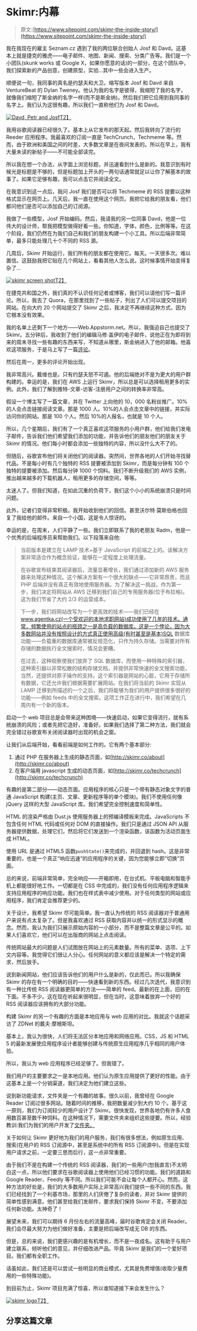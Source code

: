 # Skimr:内幕

> 原文:[https://www.sitepoint.com/skimr-the-inside-story/](https://www.sitepoint.com/skimr-the-inside-story/)

我在我现在的雇主 Seznam.cz 遇到了我的两位联合创始人 Josf 和 Davd。这基本上就是捷克的雅虎——电子邮件、地图、新闻、搜索、分类广告等。我们是一个小团队(skunk works 或 Google X，如果你愿意的话)的一部分，在这个团队中，我们探索新的产品创意，创建原型，实验…其中一些会进入生产。

顺便说一句，我同事的真名是约瑟夫和大卫。缩写版本 Josf 和 Davd 来自 VentureBeat 的 Dylan Tweney。他认为我的名字是彼得，我缩短了我的名字，就像我们缩短了斯金纳的名字一样(而不是斯金纳)。然后我们把它应用到我同事的名字上。我们认为这很有趣，所以我们一直称他们为 Josf 和 Davd。

[![Davd, Petr and Josf](../Images/4f0775946e6e1a9ae66570bc93423f58.png)T2】](http://www.skimr.co)

我用谷歌阅读器已经很久了。基本上从它发布的那天起。然后我转向了流行的 Reeder 应用程序。我最喜欢的订阅一直是 TechCrunch，Techmeme 等。然而，由于欧洲和美国之间的时差，大多数文章是在夜间发表的。所以在早上，我有大量未读的新帖子——不可能全部读完。

所以我在想一个办法，从字面上浏览标题，并迅速看到什么是新的。我意识到有时候光是标题是不够的，但是标题加上开头的一两句话通常就足以让你了解基本的故事了。如果它足够有趣，我可以点击它并阅读全文。

在我意识到这一点后，我问 Josf 我们是否可以将 Techmeme 的 RSS 提要以这种格式显示在网页上。几天后，我一直在使用这个网页。我把它给我的朋友看，他们都问他们是否可以添加自己的订阅源。

我做了一些模型，Josf 开始编码。然后，我请我的另一位同事 Davd，他是一位伟大的设计师，帮我把模型做得好看一些。你知道，字体，颜色，比例等等。在这个阶段，我们仍然在为我们自己和我们的朋友构建一个小工具。所以后端非常简单，最多只能处理几十个不同的 RSS 源。

几周后，Skimr 开始运行，我们所有的朋友都在使用它。每天。一天很多次。难以置信。这鼓励我把它贴在几个网站上，看看其他人怎么说。这时候事情开始变得复杂了…

[![skimr screen shot](../Images/b71dd2fa22006dd6db04bce490b186e4.png)T2】](http://www.skimr.co)

在捷克共和国之外，我们真的不认识任何记者或博客，我们可以请他们写一篇评论。所以，我去了 Quora，在那里找到了一些帖子，列出了人们可以提交项目的网站。在向大约 20 个网站提交了 Skimr 之后，我决定不再继续这种方式，因为它根本没有效果。

我的名单上还剩下一个地方——Web.Appstorm.net。所以，我强迫自己也提交了 Skimr。五分钟后，我收到了他们的编辑马修·盖伊的电子邮件，说他正在为即将到来的周末寻找一些有趣的东西来写，不知道从哪里，斯金纳进入了他的邮箱。他喜欢这项服务，于是马上写了一篇[评论](http://web.appstorm.net/reviews/media-reviews/skimr-a-slick-and-simple-rss-reader/)。

然后在周一，更多的评论开始出现。

我非常高兴。戴维也是。只有约瑟夫怒不可遏。他的后端绝对不是为更大的用户群构建的。幸运的是，我们在 AWS 上运行 Skimr，所以总是可以选择租用更多的实例。此外，我们了解到推特-文章-访客-注册用户之间的转换率非常高。

假设一个博主写了一篇文章，并在 Twitter 上向他的 10，000 名粉丝推广。10%的人会点击链接阅读文章。那是 1000 人。10%的人会点击文章中的链接，并实际访问你的网站。那是 100 个人。然后 10%的人报名，也就是 10 个人。

所以，几个星期后，我们有了一个真正喜欢这项服务的小用户群，他们给我们发电子邮件，告诉我们他们希望我们添加的功能，并告诉他们的朋友他们的朋友关于 Skimr 的情况。他们每小时都会添加一些独特的内容，所以没什么大不了的。

但随后，谷歌宣布他们将关闭他们的阅读器。突然间，世界各地的人们开始寻找替代品。不是每小时有几个独特的 RSS 提要被添加到 Skimr，而是每分钟有 100 个独特的提要被添加。然后每分钟 1000 个饲料。我们不断升级我们的 AWS 实例，推出越来越多的下载机器人，租用更多的存储空间，等等。

太迷人了。但我们知道，在如此沉重的负荷下，我们这个小小的系统崩溃只是时间问题。

此外，记者们变得非常积极。我开始收到他们的回信。甚至沃尔特·莫斯伯格也回复了我给他的邮件。来自一个小国，这是令人惊讶的。

幸运的是，在周末，人们平静了一些。我们立即联系了我的老朋友 Radm，他是一个优秀的后端程序员来帮助我们。以下段落来自他:

> 当前版本是建立在 LAMP 技术+基于 JavaScript 的前端之上的。该解决方案非常适合作为概念验证，能够在一定程度上处理流量。
> 
> 在谷歌宣布结束其阅读器后，流量显著增长，我们通过添加新的 AWS 服务器来处理这种情况。这个解决方案有一个很大的缺点——它非常昂贵，而且 PHP 后端并没有真正有效地使用服务器。为了解决这一挑战，作为第一步，我们决定将网站从 AWS 迁移到我们自己的专用服务器(位于布拉格)。这为我们节省了大约 2/3 的运营成本。
> 
> 下一步，我们将网站改写为一个更高效的技术——我们已经在 www.agentka.cz(一个受欢迎的本地求职网站)成功使用了几年的技术。通常，频繁使用的站点的瓶颈之一是高负载的数据库。这是一个悖论，因为大多数网站并没有按照设计的方式真正使用高级(有时甚至是基本)SQL 数据库功能——负载重的数据库通常被反规范化，只作为持久存储。当需要对所有存储的数据执行全文搜索时，情况会更糟。
> 
> 在过去，这种观察使我们放弃了 SQL 数据库，而使用一种特殊的索引器，这种索引器以非常松散的结构存储文档，并提供非常快速的全文搜索功能，当然，还提供对原子操作的支持。这个索引器是网站的心脏，它用于存储所有数据，它还允许我们根据需要扩展网站。在我们将当前的 Skimr 实现从 LAMP 迁移到所描述的一个之后，我们将能够为我们的用户提供很多很好的功能——例如 feeds 中的全文搜索。这项工作正在进行中，我们希望在几周内有一个新的版本。

启动一个 web 项目总是会带来这种困境——快速启动，如果它变得流行，就有系统崩溃的风险；或者先把它造好，准备好。如果我们选择了第二种方法，我们就会完全错过谷歌宣布关闭阅读器时出现的机会之窗。

让我们从后端开始，看看前端是如何工作的。它有两个基本部分:

1.  通过 PHP 在服务器上生成的静态页面，如[http://skimr.co/about](http://skimr.co/about)
2.  在客户端用 javascript 生成的动态页面，如[http://skimr.co/techcrunch](http://skimr.co/techcrunch)

有趣的是第二部分——动态页面。应用程序的核心只是一个带有静态对象文字的普通 JavaScript 构建(主页、文章、更新程序等的单个模块)。我们不使用任何像 jQuery 这样的大型 JavaScript 库。我们希望完全控制速度和简单性。

HTML 的渲染严格由 Dust.js 使用服务器上的预编译模板来完成。JavaScripts 不包含任何 HTML 代码或任何对 DOM 的直接操作。我们只是通过 JSON API 从服务器提供数据，处理它们，然后将它们发送到一个渲染函数，该函数为活动页面生成 HTML。

使用 URL 是通过 HTML5 函数`pushState()`来完成的，并回退到 hash。这是非常重要的，也是一个真正“响应迅速”的应用程序的关键，因为您能够立即“切换”页面。

总的来说，前端非常简单，完全响应——开箱即用，在台式机、平板电脑和智能手机上都能很好地工作。一切都是在 CSS 中完成的，我们没有任何应用程序逻辑来支持应用程序的响应功能。我们也在样式表中减少使用。对于任何类型的网站或应用程序，我们肯定会推荐更少的。

关于设计，我希望 Skimr 尽可能简单。我一直认为传统的 RSS 阅读器对于普通用户来说有点太复杂了。但是我喜欢通过 RSS 获取内容并以统一的形式显示的概念。然而，我认为我们只展示原始内容的一小部分，而不是整篇文章是公平的。如果人们喜欢它，他们可以在出版商的网站上点击阅读。

传统网站最大的问题是人们试图放在网站上的元素数量。所有的菜单、选项、上下文内容等。我觉得它们很让人分心。任何网站的意义都应该是解决一个特定的需求，然后放手。

说到新闻网站，他们应该告诉他们的用户什么是新的，仅此而已。所以我确保 Skimr 的存在有一个明确的目的——快速看到新的东西。经过几次迭代，我意识到有一种比传统 RSS 阅读器更简单的方法——简单的 feed。最新的在上面，旧的在下面。不多不少。这在现在听起来很明显，但在当时，这意味着放弃一个好的 RSS 阅读器应该拥有的大部分功能。

构建 Skimr 的另一个有趣的方面是本地应用与 web 应用的对比。我就这个话题采访了 ZDNet 的戴夫·摩根斯坦。

基本上，我认为很快，人们将无法区分本地应用和网络应用。CSS，JS 和 HTML 5 的最新发展使应用程序设计者能够创建与传统原生应用程序几乎相同的用户体验。

所以，我认为 web 应用程序已经足够了。但我错了。

我们用户的主要要求之一是本地应用。他们认为原生应用提供了更好的性能。由于这基本上是一个分销渠道，我们决定为他们建立这些。

说到新功能请求，文件夹是一个有趣的故事。很久以前，我曾经在 Google Reader 订阅过很多网站。随着时间的推移，我把数量减少到大约 10 个。基于这一原则，我们为订阅较少的用户设计了 Skimr。很快发现，世界各地仍有许多人食用数百甚至数千种饲料。在这种情况下，需要文件夹来组织这些提要。所以，经验教训:我们为我们的用户开发了[文件夹。](http://blog.skimr.co/2013/04/folders-are-here.html)

关于如何让 Skimr 更好地为我们的用户服务，我们有很多想法，例如原生应用、搜索(在用户的 RSS 订阅源中，甚至是系统中的所有 RSS 订阅源中)。但是在实现用户请求之前，一定要三思而后行，这一点非常重要。

由于我们不是在构建一个传统的 RSS 阅读器，我们的一些用户(恕我直言)不太明白这一点，所以他们要求在谷歌阅读器上使用他们已经习惯的功能。我们的道路和 Google Reader、Feedly 等不同。所以我们可能不会让每个人都开心。然而，这种方法的好处是，我们的大多数用户实际上非常高兴我们提供一些不同的东西。我们已经找到了一个利基市场，那里的人们厌倦了复杂的读者，并对 Skimr 提供的简单性感到满意。他们甚至给我们发邮件，要求我们保持 Skimr 不变，不要添加任何新功能。太神奇了！

展望未来，我们可以期待 6 月份左右的流量高峰，届时谷歌肯定会关闭 Reader。我们会尽最大努力为他们做好准备，主要是把后端改写成无 DB 的东西。

但是，总的来说，我们更感兴趣的是有机增长，而不是一夜成名。这有助于与用户建立联系，倾听他们的意见，并仔细改进产品。毕竟 Skimr 是我们的一个爱好项目。我们都有全职工作。

话虽如此，我们还是可以尝试一些明显的商业模式，尤其是免费增值(收取少量费用的一些特殊功能)。

到目前为止，Skimr 项目充满了惊喜，所以谁知道接下来会发生什么？

[![skimr logo](../Images/38d45b0edd6397c99d2f684423021563.png)T2】](http://www.skimr.co)

## 分享这篇文章
